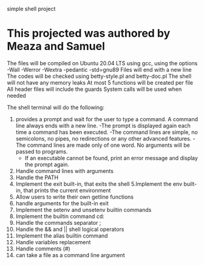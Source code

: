 simple shell project
# This projected was authored by Meaza and Samuel


The files will be compiled on Ubuntu 20.04 LTS using gcc, using the options -Wall -Werror -Wextra -pedantic -std=gnu89
Files will end with a new line
The codes will be checked using betty-style.pl and betty-doc.pl
The shell will not have any memory leaks
At most 5 functions will be created per file
All header files will include the guards
System calls will be used when needed

The shell terminal will do the following:
1. provides a prompt and wait for the user to type a command. A command line always ends with a new line.
	-The prompt is displayed again each time a command has been executed.
	-The command lines are simple, no semicolons, no pipes, no redirections or any other advanced features.
	-The command lines are made only of one word. No arguments will be passed to programs.
	- If an executable cannot be found, print an error message and display the prompt again.
2. Handle command lines with arguments
3. Handle the PATH
4. Implement the exit built-in, that exits the shell
5.Implement the env built-in, that prints the current environment
6. Allow users to write their own getline functions
7. handle arguments for the built-in exit
8. Implement the setenv and unsetenv builtin commands
9. Implement the builtin command cd:
10. Handle the commands separator ;
11. Handle the && and || shell logical operators
12. Implement the alias builtin command
13. Handle variables replacement
14. Handle comments (#)
15. can take a file as a command line argument
